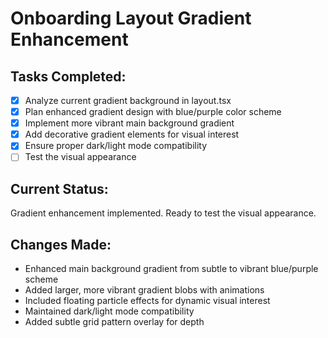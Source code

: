 # Onboarding Layout Gradient Enhancement

## Tasks Completed:
- [x] Analyze current gradient background in layout.tsx
- [x] Plan enhanced gradient design with blue/purple color scheme
- [x] Implement more vibrant main background gradient
- [x] Add decorative gradient elements for visual interest
- [x] Ensure proper dark/light mode compatibility
- [ ] Test the visual appearance

## Current Status:
Gradient enhancement implemented. Ready to test the visual appearance.

## Changes Made:
- Enhanced main background gradient from subtle to vibrant blue/purple scheme
- Added larger, more vibrant gradient blobs with animations
- Included floating particle effects for dynamic visual interest
- Maintained dark/light mode compatibility
- Added subtle grid pattern overlay for depth
